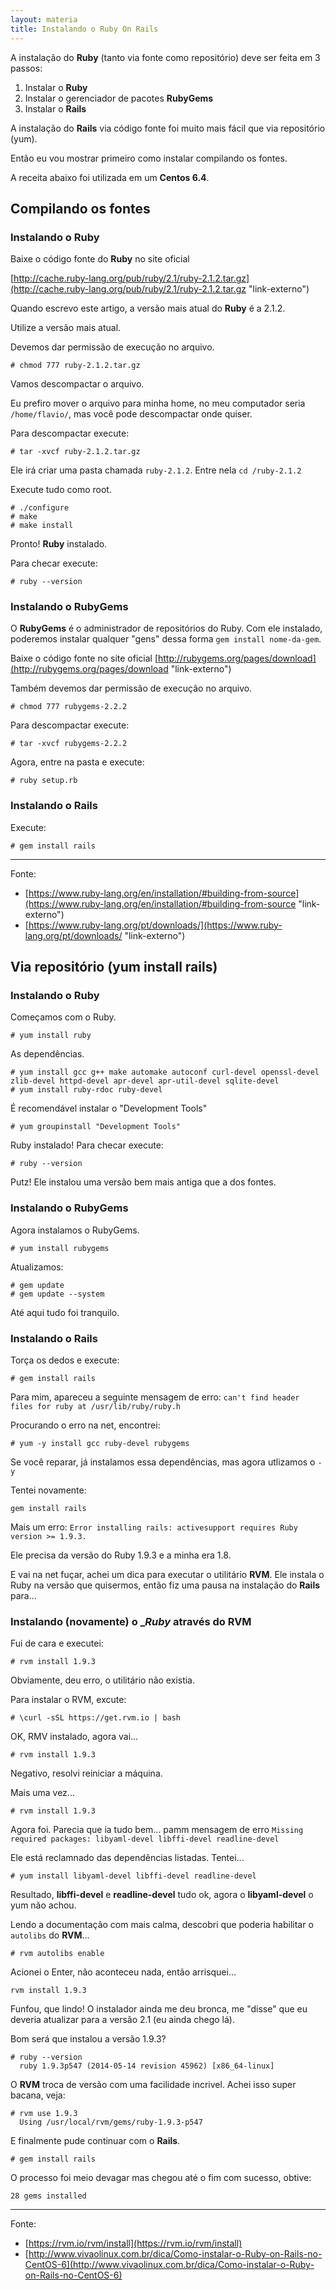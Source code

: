 ```yaml
---
layout: materia
title: Instalando o Ruby On Rails
---
```


A instalação do __Ruby__ (tanto via fonte como repositório) deve ser feita em 3 passos:

1. Instalar o __Ruby__
2. Instalar o gerenciador de pacotes __RubyGems__
3. Instalar o __Rails__

A instalação do __Rails__ via código fonte foi muito mais fácil que via repositório (yum).

Então eu vou mostrar primeiro como instalar compilando os fontes.

A receita abaixo foi utilizada em um __Centos 6.4__.





Compilando os fontes
---


### Instalando o Ruby

Baixe o código fonte do __Ruby__ no site oficial

[http://cache.ruby-lang.org/pub/ruby/2.1/ruby-2.1.2.tar.gz](http://cache.ruby-lang.org/pub/ruby/2.1/ruby-2.1.2.tar.gz "link-externo")

Quando escrevo este artigo, a versão mais atual do __Ruby__ é a 2.1.2.

Utilize a versão mais atual.

Devemos dar permissão de execução no arquivo.

    # chmod 777 ruby-2.1.2.tar.gz

Vamos descompactar o arquivo.

Eu prefiro mover o arquivo para minha home, no meu computador seria `/home/flavio/`, mas você pode descompactar onde quiser.

Para descompactar execute:

    # tar -xvcf ruby-2.1.2.tar.gz

Ele irá criar uma pasta chamada `ruby-2.1.2`. Entre nela `cd /ruby-2.1.2`

Execute tudo como root.

    # ./configure
    # make
    # make install

Pronto! __Ruby__ instalado.

Para checar execute:

    # ruby --version


### Instalando o RubyGems
 
O __RubyGems__ é o administrador de repositórios do Ruby. Com ele instalado, poderemos instalar qualquer "gens" dessa forma
`gem install nome-da-gem`.

Baixe o código fonte no site oficial 
[http://rubygems.org/pages/download](http://rubygems.org/pages/download "link-externo")

Também devemos dar permissão de execução no arquivo.

    # chmod 777 rubygems-2.2.2

Para descompactar execute:

    # tar -xvcf rubygems-2.2.2

Agora, entre na pasta e execute:

    # ruby setup.rb


### Instalando o Rails

Execute:

    # gem install rails


<hr>
Fonte:

- [https://www.ruby-lang.org/en/installation/#building-from-source](https://www.ruby-lang.org/en/installation/#building-from-source "link-externo")
- [https://www.ruby-lang.org/pt/downloads/](https://www.ruby-lang.org/pt/downloads/ "link-externo")





Via repositório (yum install rails)
---


### Instalando o Ruby

Começamos com o Ruby.

    # yum install ruby 


As dependências.

    # yum install gcc g++ make automake autoconf curl-devel openssl-devel zlib-devel httpd-devel apr-devel apr-util-devel sqlite-devel
    # yum install ruby-rdoc ruby-devel


É recomendável instalar o "Development Tools"

    # yum groupinstall "Development Tools" 


Ruby instalado! Para checar execute:

    # ruby --version

Putz! Ele instalou uma versão bem mais antiga que a dos fontes.


### Instalando o RubyGems

Agora instalamos o RubyGems.

    # yum install rubygems 

Atualizamos:

    # gem update
    # gem update --system 

Até aqui tudo foi tranquilo.


### Instalando o Rails

Torça os dedos e execute:

    # gem install rails

Para mim, apareceu a seguinte mensagem de erro: `can't find header files for ruby at /usr/lib/ruby/ruby.h`

Procurando o erro na net, encontrei:

    # yum -y install gcc ruby-devel rubygems

Se você reparar, já instalamos essa dependências, mas agora utlizamos o `-y`

Tentei novamente:

    gem install rails

Mais um erro: `Error installing rails: activesupport requires Ruby version >= 1.9.3.`

Ele precisa da versão do Ruby 1.9.3 e a minha era 1.8.

E vai na net fuçar, achei um dica para executar o utilitário __RVM__. Ele instala o Ruby na versão que quisermos, então
fiz uma pausa na instalação do __Rails__ para...


### Instalando (novamente) o __Ruby_ através do __RVM__

Fui de cara e executei:

    # rvm install 1.9.3

Obviamente, deu erro, o utilitário não existia.

Para instalar o RVM, excute:

    # \curl -sSL https://get.rvm.io | bash


OK, RMV instalado, agora vai...
    
    # rvm install 1.9.3

Negativo, resolvi reiniciar a máquina.

Mais uma vez...

    # rvm install 1.9.3

Agora foi. Parecia que ia tudo bem... pamm mensagem de erro `Missing required packages: libyaml-devel libffi-devel readline-devel`

Ele está reclamnado das dependências listadas. Tentei...

    # yum install libyaml-devel libffi-devel readline-devel


Resultado, __libffi-devel__ e __readline-devel__ tudo ok, agora o __libyaml-devel__ o yum não achou.

Lendo a documentação com mais calma, descobri que poderia habilitar o `autolibs` do __RVM__...

    # rvm autolibs enable

Acionei o Enter, não aconteceu nada, então arrisquei...
    
    rvm install 1.9.3

Funfou, que lindo!
O instalador ainda me deu bronca, me "disse" que eu deveria atualizar para a versão 2.1 (eu ainda chego lá).

Bom será que instalou a versão 1.9.3?
    
    # ruby --version
      ruby 1.9.3p547 (2014-05-14 revision 45962) [x86_64-linux]

O __RVM__ troca de versão com uma facilidade incrivel. Achei isso super bacana, veja:

    # rvm use 1.9.3
      Using /usr/local/rvm/gems/ruby-1.9.3-p547

E finalmente pude continuar com o __Rails__.

    # gem install rails

O processo foi meio devagar mas chegou até o fim com sucesso, obtive:

    28 gems installed


<hr>
Fonte:

- [https://rvm.io/rvm/install](https://rvm.io/rvm/install)
- [http://www.vivaolinux.com.br/dica/Como-instalar-o-Ruby-on-Rails-no-CentOS-6](http://www.vivaolinux.com.br/dica/Como-instalar-o-Ruby-on-Rails-no-CentOS-6)